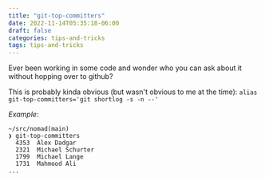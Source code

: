 ```yaml
---
title: "git-top-committers"
date: 2022-11-14T05:35:18-06:00
draft: false
categories: tips-and-tricks
tags: tips-and-tricks
---
```

Ever been working in some code and wonder who you can ask about it without hopping over to github?

This is probably kinda obvious (but wasn't obvious to me at the time):
`alias git-top-committers='git shortlog -s -n --'`

*Example:*

```
~/src/nomad(main)
❯ git-top-committers
  4353  Alex Dadgar
  2321  Michael Schurter
  1799  Michael Lange
  1731  Mahmood Ali
...
```